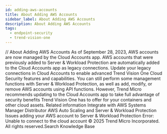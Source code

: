 ```yaml
---
id: adding-aws-accounts
title: About Adding AWS Accounts
sidebar_label: About Adding AWS Accounts
description: About Adding AWS Accounts
tags:
  - endpoint-security
  - trend-vision-one
---
```


/*<![CDATA[*/ $('#title').html($('meta[name=map-description]').attr('content')); /*]]>*/ About Adding AWS Accounts As of September 28, 2023, AWS accounts are now managed by the Cloud Accounts app. AWS accounts that were previously added to Server & Workload Protection are automatically added to the Cloud Accounts app as legacy connections. Update your legacy connections in Cloud Accounts to enable advanced Trend Vision One Cloud Security features and capabilities. You can still perform some management functions with Server & Workload Protection, as well as add, modify, or remove AWS accounts using API functions. However, Trend Micro recommends updating to the Cloud Accounts app to take full advantage of security benefits Trend Vision One has to offer for your containers and other cloud assets. Related information Integrate with AWS Systems Manager Distributor AWS Auto Scaling and Server & Workload Protection Issues adding your AWS account to Server & Workload Protection Error: Unable to connect to the cloud account © 2025 Trend Micro Incorporated. All rights reserved.Search Knowledge Base